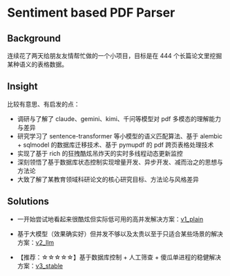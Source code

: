 # Sentiment based PDF Parser

## Background

连续花了两天给朋友友情帮忙做的一个小项目，目标是在 444 个长篇论文里挖掘某种语义的表格数据。

## Insight

比较有意思、有启发的点：

- 调研与了解了 claude、gemini、kimi、千问等模型对 pdf 多模态的理解能力与差异
- 研究学习了 sentence-transformer 等小模型的语义匹配算法、基于 alembic + sqlmodel 的数据库迁移技术、基于 pymupdf 的 pdf 跨页表格处理技术
- 实现了基于 rich 的狂拽酷炫吊炸天的实时多线程动态更新监控
- 深刻领悟了基于数据库状态控制实现增量开发、异步开发、减而治之的思想与方法论
- 大致了解了某教育领域科研论文的核心研究目标、方法论与风格差异

## Solutions

- 一开始尝试地看起来很酷炫但实际低可用的高并发解决方案：[v1_plain](src/v1_plain)

- 基于大模型（效果确实好）但并发不够以及太贵以至于只适合某些场景的解决方案：[v2_llm](src/v2_llm)

- 【推荐：☆☆☆☆☆】基于数据库控制 + 人工筛查 + 傻瓜单进程的稳健解决方案：[v3_stable](src/v3_stable)

